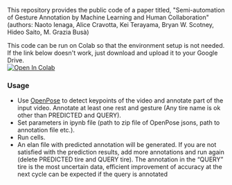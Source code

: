 This repository provides the public code of a paper titled, "Semi-automation of Gesture Annotation by Machine Learning and Human Collaboration"  
(authors: Naoto Ienaga, Alice Cravotta, Kei Terayama, Bryan W. Scotney, Hideo Saito, M. Grazia Busà)

This code can be run on Colab so that the environment setup is not needed. If the link below doesn't work, just download and upload it to your Google Drive.  
[![Open In Colab](https://colab.research.google.com/assets/colab-badge.svg)](https://colab.research.google.com/github/naotoienaga/annotation-tool/blob/master/main/semi-automatic_gesture_annotation_tool.ipynb)

### Usage
- Use [OpenPose](https://github.com/CMU-Perceptual-Computing-Lab/openpose) to detect keypoints of the video and annotate part of the input video. Annotate at least one rest and gesture (Any tire name is ok other than PREDICTED and QUERY).
- Set parameters in ipynb file (path to zip file of OpenPose jsons, path to annotation file etc.).
- Run cells.
- An elan file with predicted annotation will be generated. If you are not satisfied with the prediction results, add more annotations and run again (delete PREDICTED tire and QUERY tire). The annotation in the “QUERY” tire is the most uncertain data, efficient improvement of accuracy at the next cycle can be expected if the query is annotated
